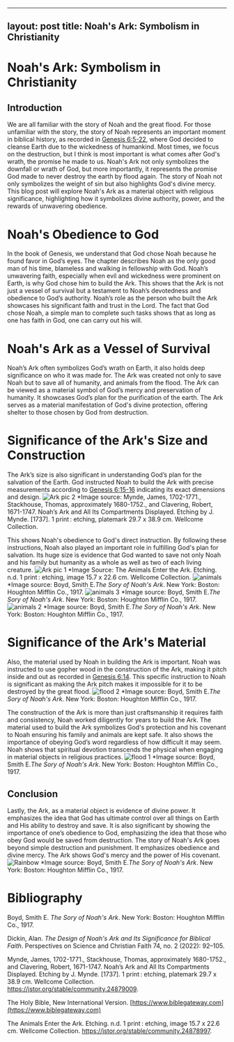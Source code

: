 
---
layout: post
title: Noah's Ark: Symbolism in Christianity
---
# Noah's Ark: Symbolism in Christianity
## Introduction 
We are all familiar with the story of Noah and the great flood. For those unfamiliar with the story, the story of Noah represents an important moment in biblical history, as recorded in [Genesis 6:5-22](https://www.biblegateway.com/passage/?search=Genesis%206%3A5-22&version=NIV), where God decided to cleanse Earth due to the wickedness of humankind. Most times, we focus on the destruction, but I think is most important is what comes after God's wrath, the promise he made to us. Noah's Ark not only symbolizes the downfall or wrath of God, but more importantly, it represents the promise God made to never destroy the earth by flood again. The story of Noah not only symbolizes the weight of sin but also highlights God's divine mercy. This blog post will explore Noah's Ark as a material object with religious significance, highlighting how it symbolizes divine authority, power, and the rewards of unwavering obedience.

# Noah's Obedience to God
In the book of Genesis, we understand that God chose Noah because he found favor in God’s eyes. The chapter describes Noah as the only good man of his time, blameless and walking in fellowship with God. Noah’s unwavering faith, especially when evil and wickedness were prominent on Earth, is why God chose him to build the Ark. This shows that the Ark is not just a vessel of survival but a testament to Noah’s devotedness and obedience to God’s authority. Noah’s role as the person who built the Ark showcases his significant faith and trust in the Lord. The fact that God chose Noah, a simple man to complete such tasks shows that as long as one has faith in God, one can carry out his will.

 # Noah's Ark as a Vessel of Survival
 Noah’s Ark often symbolizes God’s wrath on Earth, it also holds deep significance on who it was made for. The Ark was created not only to save Noah but to save all of humanity, and animals from the flood. The Ark can be viewed as a material symbol of God’s mercy and preservation of humanity. It showcases God’s plan for the purification of the earth. The Ark serves as a material manifestation of God's divine protection, offering shelter to those chosen by God from destruction.

 # Significance of the Ark's Size and Construction     
 The Ark’s size is also significant in understanding God’s plan for the salvation of the Earth. God instructed Noah to build the Ark with precise measurements according to [Genesis 6:15-16](https://www.biblegateway.com/passage/?search=Genesis%206%3A15-16&version=NIV) indicating its exact dimensions and design. 
![Ark pic 2](https://github.com/user-attachments/assets/3c287930-3a99-4144-b933-c1dd3166d2bb) 
*Image source: Mynde, James, 1702-1771., Stackhouse, Thomas, approximately 1680-1752., and Clavering, Robert, 1671-1747. Noah’s Ark and All Its Compartments Displayed. Etching by J. Mynde. [1737]. 1 print : etching, platemark 29.7 x 38.9 cm. Wellcome Collection.

This shows Noah's obedience to God's direct instruction. By following these instructions, Noah also played an important role in fulfilling God's plan for salvation. 
Its huge size is evidence that God wanted to save not only Noah and his family but humanity as a whole as well as two of each living creature.
![Ark pic 1](https://github.com/user-attachments/assets/d1972fb3-924e-4931-b25b-1a81bcb691c9)
*Image Source: The Animals Enter the Ark. Etching. n.d. 1 print : etching, image 15.7 x 22.6 cm. Wellcome Collection.
![animals](https://github.com/user-attachments/assets/ff0eb0fc-708f-4778-8ea7-cda261192e05) 
*Image source: Boyd, Smith E.*The Sory of Noah's Ark*. New York: Boston: Houghton Mifflin Co., 1917. 
![animals 3](https://github.com/user-attachments/assets/8994c6cc-dcba-4cb6-bde6-57043a4a0b68)
*Image source: Boyd, Smith E.*The Sory of Noah's Ark*. New York: Boston: Houghton Mifflin Co., 1917.
![animals 2](https://github.com/user-attachments/assets/3f0d55d9-4015-41ce-b246-223d235856f9)
*Image source: Boyd, Smith E.*The Sory of Noah's Ark*. New York: Boston: Houghton Mifflin Co., 1917.

# Significance of the Ark's Material
Also, the material used by Noah in building the Ark is important. Noah was instructed to use gopher wood in the construction of the Ark, making it pitch inside and out as recorded in [Genesis 6:14](https://www.biblegateway.com/passage/?search=Genesis%206%3A14&version=NIV). This specific instruction to Noah is significant as making the Ark pitch makes it impossible for it to be destroyed by the great flood. 
![flood 2](https://github.com/user-attachments/assets/1da7da6a-decb-410a-9d89-4c781ecb2977)
*Image source: Boyd, Smith E.*The Sory of Noah's Ark*. New York: Boston: Houghton Mifflin Co., 1917.

The construction of the Ark is more than just craftsmanship it requires faith and consistency, Noah worked diligently for years to build the Ark. The material used to build the Ark symbolizes God's protection and his covenant to Noah ensuring his family and animals are kept safe. It also shows the importance of obeying God’s word regardless of how difficult it may seem. Noah shows that spiritual devotion transcends the physical when engaging in material objects in religious practices. 
![flood 1](https://github.com/user-attachments/assets/c48c870c-a845-458f-bde4-7e70b45a34be)
*Image source: Boyd, Smith E.*The Sory of Noah's Ark*. New York: Boston: Houghton Mifflin Co., 1917.
## Conclusion
Lastly, the Ark, as a material object is evidence of divine power. It emphasizes the idea that God has ultimate control over all things on Earth and His ability to destroy and save. It is also significant by showing the importance of one’s obedience to God, emphasizing the idea that those who obey God would be saved from destruction. The story of Noah's Ark goes beyond simple destruction and punishment. It emphasizes obedience and divine mercy. The Ark shows God's mercy and the power of His covenant.
![Rainbow](https://github.com/user-attachments/assets/3b85a885-cdb7-4e89-a508-7c49367f645c)
*Image source: Boyd, Smith E.*The Sory of Noah's Ark*. New York: Boston: Houghton Mifflin Co., 1917.
# Bibliography
 Boyd, Smith E. *The Sory of Noah's Ark*. New York: Boston: Houghton Mifflin Co., 1917.
 
 Dickin, Alan. *The Design of Noah's Ark and Its Significance for Biblical Faith*. Perspectives on Science and Christian Faith 74, no. 2 (2022): 92–105.
 
 Mynde, James, 1702-1771., Stackhouse, Thomas, approximately 1680-1752., and Clavering, Robert, 1671-1747. Noah’s Ark and All Its Compartments Displayed. Etching by J. Mynde. [1737]. 1 print : etching, platemark 29.7 x 38.9 cm. Wellcome Collection. https://jstor.org/stable/community.24879009.
 
The Holy Bible, New International Version. [https://www.biblegateway.com](https://www.biblegateway.com)

The Animals Enter the Ark. Etching. n.d. 1 print : etching, image 15.7 x 22.6 cm. Wellcome Collection. https://jstor.org/stable/community.24878997.
